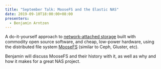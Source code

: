 ```yaml
---
title: "September Talk: MooseFS and the Elastic NAS"
date: 2019-09-10T18:00:00+08:00
presenters:
  - Benjamin Arntzen
---
```


A do-it-yourself approach to [network-attached
storage](https://en.wikipedia.org/wiki/Network-attached_storage) built
with commodity open source software, and cheap, low-power hardware,
using the distributed file system [MooseFS](https://moosefs.com/)
(similar to Ceph, Gluster, etc).
<!--more-->

Benjamin will discuss MooseFS and their history with it, as well as
why and how it makes for a great NAS project.
